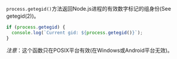 <!-- YAML
added: v2.0.0
-->

`process.getegid()`方法返回Node.js进程的有效数字标记的组身份(See getegid(2))。

```js
if (process.getegid) {
  console.log(`Current gid: ${process.getegid()}`);
}
```

*注意*：这个函数只在POSIX平台有效(在Windows或Android平台无效)。

